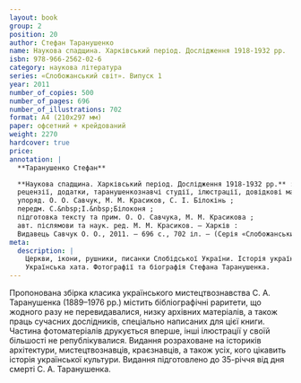 ```yaml
---
layout: book
group: 2
position: 20
author: Стефан Таранушенко
name: Наукова спадщина. Харківський період. Дослідження 1918-1932 рр.
isbn: 978-966-2562-02-6
category: наукова література
series: «Слобожанський світ». Випуск 1
year: 2011
number_of_copies: 500
number_of_pages: 696
number_of_illustrations: 702
format: А4 (210х297 мм)
paper: офсетний + крейдований
weight: 2270
hardcover: true
price:
annotation: |
  **Таранушенко Стефан**

  **Наукова спадщина. Харківський період. Дослідження 1918-1932 рр.** : *монографічні видання, статті,
  рецензії, додатки, таранушенкознавчі студії, ілюстрації, довідкові матеріали* /
  упоряд. О. О. Савчук, М. М. Красиков, С. І. Білокінь ;
  передм. С.&nbsp;І.&nbsp;Білоконя ;
  підготовка тексту та прим. О. О. Савчука, М. М. Красикова ;
  авт. післямови та наук. ред. М. М. Красиков. — Харків :
  Видавець Савчук О. О., 2011. — 696 с., 702 іл. — (Cерія «Слобожанський світ». Випуск 1.).
meta:
  description: |
    Церкви, ікони, рушники, писанки Слобідської України. Історія українського мистецтвознавства.
    Українська хата. Фотографії та біографія Стефана Таранушенка.
---
```


Пропонована збірка класика українського мистецтвознавства С. А. Таранушенка (1889–1976 рр.) містить
бібліографічні раритети, що жодного разу не перевидавалися, низку архівних матеріалів, а також праць
сучасних дослідників, спеціально написаних для цієї книги. Частина фотоматеріалів друкується вперше,
інші ілюстрації у своїй більшості не републікувалися. Видання розраховане на істориків архітектури,
мистецтвознавців, краєзнавців, а також усіх, кого цікавить історія української культури. Видання
підготовлено до 35-річчя від дня смерті С. А. Таранушенка.
